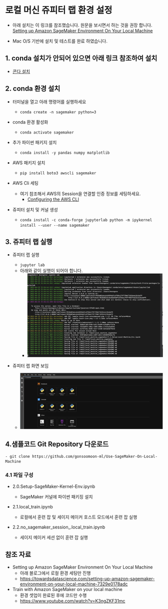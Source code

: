 # 로컬 머신 쥬피터 랩 환경 설정
- 아래 설치는 이 링크를 참조했습니다. 원문을 보시면서 하는 것을 권장 합니다. [Setting up Amazon SageMaker Environment On Your Local Machine](https://towardsdatascience.com/setting-up-amazon-sagemaker-environment-on-your-local-machine-7329e0178adc) 


- Mac O/S 기반에 설치 및 테스트를 완료 하였습니다.


## 1. conda 설치가 안되어 있으면 아래 링크 참조하여 설치
    
- [콘다 설치](https://docs.conda.io/projects/conda/en/latest/user-guide/install/index.html)
    
    
## 2. conda 환경 설치

- 터미널을 열고 아래 명령어를 실행하세요
    - `conda create -n sagemaker python=3`


- conda 환경 활성화
    - `conda activate sagemaker`


- 추가 파이썬 패키지 설치
    - `conda install -y pandas numpy matplotlib`
    
    
- AWS 패키지 설치
    - `pip install boto3 awscli sagemaker`
    
    
- AWS Cli 세팅
    - 여기 참조해서 AWS의 Session을 연결할 인증 정보를 세팅하세요. 
        - [Configuring the AWS CLI](https://docs.aws.amazon.com/cli/latest/userguide/cli-chap-configure.html)


- 쥬피터 설치 및 커널 생성
    - `conda install -c conda-forge jupyterlab
python -m ipykernel install --user --name sagemaker`


## 3. 쥬피터 랩 실행

- 쥬피터 랩 실행
    - `jupyter lab`
    - 아래와 같이 실행이 되어야 합니다.
        - ![exec-jupyter.png](img/exec-jupyter.png)

    
- 쥬피터 랩 화면 보임
    - ![jupyter_lab_ui.png](img/jupyter_lab_ui.png)
    
    
## 4.샘플코드 Git Repository 다운로드

    - git clone https://github.com/gonsoomoon-ml/Use-SageMaker-On-Local-Machine
    
    
### 4.1 파일 구성
- 2.0.Setup-SageMaker-Kernel-Env.ipynb
    - SageMaker 커널에 파이썬 패키징 설치
    
    
- 2.1.local_train.ipynb
    - 로컬에서 훈련 잡 및 세이지 메이커 호스트 모드에서 훈련 잡 실행
    
- 2.2.no_sagemaker_session_.local_train.ipynb
    - 세이지 메이커 세션 없이 훈련 잡 실행
    
    
## 참조 자료
- Setting up Amazon SageMaker Environment On Your Local Machine
    - 아래 블로그에서 로컬 환경 세팅만 진행
    - https://towardsdatascience.com/setting-up-amazon-sagemaker-environment-on-your-local-machine-7329e0178adc
- Train with Amazon SageMaker on your local machine
    - 환경 셋업이 완료된 후에 코드만 수행
    - https://www.youtube.com/watch?v=K3ngZKF31mc    